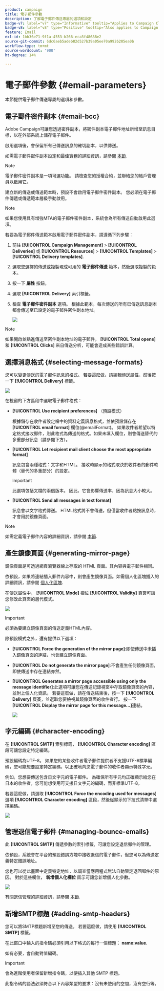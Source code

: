 ```yaml
---
product: campaign
title: 電子郵件參數
description: 了解電子郵件傳送專屬的選項和設定
badge-v7: label="v7" type="Informative" tooltip="Applies to Campaign Classic v7"
badge-v8: label="v8" type="Positive" tooltip="Also applies to Campaign v8"
feature: Email
exl-id: 1bb36e71-9f1a-4553-b266-eca3f48688e2
source-git-commit: 6dc6aeb5adeb82d527b39a05ee70a9926205ea0b
workflow-type: tm+mt
source-wordcount: '900'
ht-degree: 14%

---
```


# 電子郵件參數 {#email-parameters}



本節提供電子郵件傳送專屬的選項和參數。

## 電子郵件密件副本 {#email-bcc}

Adobe Campaign可讓您透過密件副本，將密件副本電子郵件地址新增至訊息目標，以在外部系統上儲存電子郵件。

啟用選項後，會保留所有已傳送訊息的確切副本，以供傳送。

如需電子郵件密件副本設定和最佳實務的詳細資訊，請參閱 [本節](../../installation/using/email-archiving.md).

>[!NOTE]
>
>電子郵件密件副本是一項可選功能。 請檢查您的授權合約，並聯絡您的帳戶管理員以啟用它。

建立新的傳送或傳送範本時，預設不會啟用電子郵件密件副本。 您必須在電子郵件傳遞或傳遞範本層級手動啟用。

>[!NOTE]
>
>如果您使用具有增強MTA的電子郵件密件副本，系統會為所有傳送自動啟用此選項。

若要為電子郵件傳送範本啟用電子郵件密件副本，請遵循下列步驟：

1. 前往 **[!UICONTROL Campaign Management]** > **[!UICONTROL Deliveries]** 或 **[!UICONTROL Resources]** > **[!UICONTROL Templates]** > **[!UICONTROL Delivery templates]**.
1. 選取您選擇的傳送或複製現成可用的 **電子郵件傳送** 範本，然後選取複製的範本。
1. 按一下 **屬性** 按鈕。
1. 選取 **[!UICONTROL Delivery]** 索引標籤。
1. 檢查 **電子郵件密件副本** 選項。 根據此範本，每次傳送的所有已傳送訊息副本都會傳送至已設定的電子郵件密件副本地址。

   ![](assets/s_ncs_user_wizard_archiving.png)

>[!NOTE]
>
>如果開啟並點進傳送至密件副本地址的電子郵件， **[!UICONTROL Total opens]** 和 **[!UICONTROL Clicks]** 來自傳送分析，可能會造成某些錯誤計算。

## 選擇消息格式 {#selecting-message-formats}

您可以變更傳送的電子郵件訊息的格式。 若要這麼做，請編輯傳送屬性，然後按一下 **[!UICONTROL Delivery]** 標籤。

![](assets/s_ncs_user_wizard_email_param.png)

在視窗的下方區段中選取電子郵件格式：

* **[!UICONTROL Use recipient preferences]** （預設模式）

   根據儲存在收件者設定檔中的資料定義訊息格式，並依預設儲存在 **[!UICONTROL email format]** 欄位(@emailFormat)。 如果收件者希望以特定格式接收郵件，則此格式為傳送的格式。如果未填入欄位，則會傳送替代的多重部分訊息（請參閱下方）。

* **[!UICONTROL Let recipient mail client choose the most appropriate format]**

   訊息包含兩種格式：文字和HTML。 接收時顯示的格式取決於收件者的郵件軟體（替代的多重部分）的設定。

   >[!IMPORTANT]
   >
   >此選項包括文檔的兩個版本。 因此，它會影響傳送率，因為訊息大小較大。

* **[!UICONTROL Send all messages in text format]**

   訊息會以文字格式傳送。 HTML格式將不會傳送，但僅當收件者點按訊息時，才會用於鏡像頁面。

>[!NOTE]
>
>如需定義電子郵件內容的詳細資訊，請參閱 [本節](defining-the-email-content.md).

## 產生鏡像頁面 {#generating-mirror-page}

鏡像頁面是可透過網頁瀏覽器線上存取的 HTML 頁面。其內容與電子郵件相同。

依預設，如果將連結插入郵件內容中，則會產生鏡像頁面。如需個人化區塊插入的詳細資訊，請參閱 [個人化區塊](personalization-blocks.md).

在傳送屬性中， **[!UICONTROL Mode]** 欄位 **[!UICONTROL Validity]** 頁簽可讓您修改此頁面的層代模式。

![](assets/s_ncs_user_wizard_miror_page_mode.png)

>[!IMPORTANT]
>
>必須為要建立鏡像頁面的傳送定義HTML內容。

除預設模式之外，還有提供以下選項：

* **[!UICONTROL Force the generation of the mirror page]**:即使傳送中未插入鏡像頁面的連結，也會建立鏡像頁面。
* **[!UICONTROL Do not generate the mirror page]**:不會產生任何鏡像頁面，即使傳送中存在連結亦然。
* **[!UICONTROL Generates a mirror page accessible using only the message identifier]**:此選項可讓您在傳送記錄視窗中存取鏡像頁面的內容，並附上個人化資訊。 若要這麼做，請在傳送結束後，按一下 **[!UICONTROL Delivery]** 頁簽，並選取您要檢視其鏡像頁面的收件者行。 按一下&#x200B;**[!UICONTROL Display the mirror page for this message...]**&#x200B;連結。

   ![](assets/s_ncs_user_wizard_miror_page_link.png)

## 字元編碼 {#character-encoding}

在 **[!UICONTROL SMTP]** 索引標籤， **[!UICONTROL Character encoding]** 區段可讓您設定特定編碼。

預設編碼為UTF-8。 如果您的某些收件者電子郵件提供者不支援UTF-8標準編碼，您可能想要設定特定編碼，以正確地向您電子郵件的收件者顯示特殊字元。

例如，您想要傳送包含日文字元的電子郵件。 為確保所有字元均正確顯示給您在日本的收件者，您可能想使用可支援日文字元的編碼，而非標準UTF-8。

若要這麼做，請選取 **[!UICONTROL Force the encoding used for messages]** 選項 **[!UICONTROL Character encoding]** 區段，然後從顯示的下拉式清單中選擇編碼。

![](assets/s_ncs_user_email_del_properties_smtp_tab_encoding.png)

## 管理退信電子郵件 {#managing-bounce-emails}

此 **[!UICONTROL SMTP]** 傳遞參數的索引標籤，可讓您設定退信郵件的管理。

依預設，系統會在平台的預設錯誤方塊中接收退信的電子郵件，但您可以為傳送定義特定錯誤地址。

您也可以從此畫面中定義特定地址，以調查當應用程式無法自動限定退回郵件的原因。 對於這些欄位， **新增個人化欄位** 圖示可讓您新增個人化參數。

![](assets/s_ncs_user_email_del_properties_smtp_tab.png)

有關退信管理的詳細資訊，請參閱 [本節](understanding-delivery-failures.md#bounce-mail-management).

## 新增SMTP標題 {#adding-smtp-headers}

您可以將SMTP標題新增至您的傳送。 若要這麼做，請使用 **[!UICONTROL SMTP]** 標籤。

在此窗口中輸入的指令碼必須引用以下格式的每行一個標題： **name:value**.

如有必要，會自動對值編碼。

>[!IMPORTANT]
>
>會為進階使用者保留新增指令碼，以便插入其他 SMTP 標題。
>
>此指令碼的語法必須符合以下內容類型的要求：沒有未使用的空間，沒有空行等。

